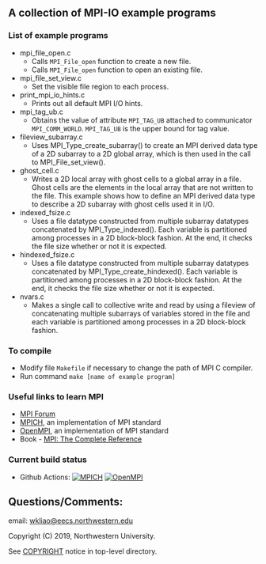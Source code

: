 ## A collection of MPI-IO example programs

### List of example programs
* mpi_file_open.c
  * Calls `MPI_File_open` function to create a new file.
  * Calls `MPI_File_open` function to open an existing file.
* mpi_file_set_view.c
  * Set the visible file region to each process.
* print_mpi_io_hints.c
  * Prints out all default MPI I/O hints.
* mpi_tag_ub.c
  * Obtains the value of attribute `MPI_TAG_UB` attached to communicator
    `MPI_COMM_WORLD`. `MPI_TAG_UB` is the upper bound for tag value.
* fileview_subarray.c
  * Uses MPI_Type_create_subarray() to create an MPI derived data type of a 2D
    subarray to a 2D global array, which is then used in the call to
    MPI_File_set_view().
* ghost_cell.c
  * Writes a 2D local array with ghost cells to a global array in a file. Ghost
    cells are the elements in the local array that are not written to the file.
    This example shows how to define an MPI derived data type to describe a 2D
    subarray with ghost cells used it in I/O.
* indexed_fsize.c
  * Uses a file datatype constructed from multiple subarray datatypes
    concatenated by MPI_Type_indexed(). Each variable is partitioned among
    processes in a 2D block-block fashion. At the end, it checks the file size
    whether or not it is expected.
* hindexed_fsize.c
  * Uses a file datatype constructed from multiple subarray datatypes
    concatenated by MPI_Type_create_hindexed(). Each variable is partitioned
    among processes in a 2D block-block fashion. At the end, it checks the file
    size whether or not it is expected.
* nvars.c
  * Makes a single call to collective write and read by using a fileview of
    concatenating multiple subarrays of variables stored in the file and each
    variable is partitioned among processes in a 2D block-block fashion.

### To compile
* Modify file `Makefile` if necessary to change the path of MPI C compiler.
* Run command `make [name of example program]`

### Useful links to learn MPI
* [MPI Forum](https://www.mpi-forum.org)
* [MPICH](https://www.mpich.org), an implementation of MPI standard
* [OpenMPI](https://www.open-mpi.org), an implementation of MPI standard
* Book - [MPI: The Complete Reference](http://www.netlib.org/utk/papers/mpi-book/mpi-book.html)

### Current build status
* Github Actions: [![MPICH](https://github.com/wkliao/mpi-io-examples/actions/workflows/mpich.yaml/badge.svg)](https://github.com/wkliao/mpi-io-examples/actions/workflows/mpich.yaml)
[![OpenMPI](https://github.com/wkliao/mpi-io-examples/actions/workflows/openmpi.yaml/badge.svg)](https://github.com/wkliao/mpi-io-examples/actions/workflows/openmpi.yaml)

## Questions/Comments:
email: wkliao@eecs.northwestern.edu

Copyright (C) 2019, Northwestern University.

See [COPYRIGHT](COPYRIGHT) notice in top-level directory.

